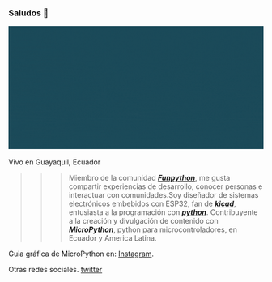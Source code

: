 ### Saludos 👋

![Gif, joselaica ](https://github.com/jlaica/jlaica/blob/main/joselaica.gif)

Vivo en Guayaquil, Ecuador

>>> Miembro de la comunidad [***Funpython***](https://funpython.org/), me gusta compartir experiencias de desarrollo, conocer personas e interactuar con comunidades.Soy diseñador de sistemas electrónicos embebidos con ESP32, fan de [***kicad***](https://www.kicad.org/), entusiasta a la programación con [***python***](https://www.python.org/). Contribuyente a la creación y divulgación de contenido con [***MicroPython***](http://micropython.org/), python para microcontroladores, en Ecuador y America Latina.

Guia gráfica de MicroPython en: [Instagram](https://www.instagram.com/joselaica.code.pcb/).

Otras redes sociales.
[twitter](https://twitter.com/joselaica)
